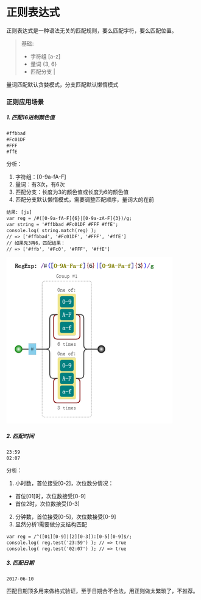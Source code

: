 # 正则表达式

正则表达式是一种语法无关的匹配规则，要么匹配字符，要么匹配位置。

> 基础:
> * 字符组 [a-z]
> * 量词 {3, 6}
> * 匹配分支 |

量词匹配默认贪婪模式，分支匹配默认懒惰模式

### 正则应用场景
##### 1. 匹配16进制颜色值
```匹配要求：
#ffbbad
#Fc01DF
#FFF
#ffE
```
分析：
1. 字符组：[0-9a-fA-F]
2. 量词：有3次，有6次
3. 匹配分支：长度为3的颜色值或长度为6的颜色值
4. 匹配分支默认懒惰模式，需要调整匹配顺序，量词大的在前
```
结果: [js]
var reg = /#([0-9a-fA-F]{6}|[0-9a-zA-F]{3})/g;
var string = '#ffbbad #Fc01DF #FFF #ffE';
console.log( string.match(reg) );
// => ['#ffbbad', '#Fc01DF', '#FFF', '#ffE']
// 如果先3再6，匹配结果：
// => ['#ffb', '#Fc0', '#FFF', '#ffE']
```

![分支结构的惰性](https://raw.githubusercontent.com/imwng/cheatsheets/master/imgs/reg_01.png)

##### 2. 匹配时间
```匹配要求：
23:59
02:07
```
分析：
1. 小时数，首位接受[0-2]，次位数分情况：
* 首位[01]时，次位数接受[0-9]
* 首位2时，次位数接受[0-3]
2. 分钟数，首位接受[0-5]，次位数接受[0-9]
3. 显然分析1需要做分支结构匹配
```结果: [js]
var reg = /^([01][0-9]|[2][0-3]):[0-5][0-9]$/;
console.log( reg.test('23:59') ); // => true
console.log( reg.test('02:07') ); // => true
```

##### 3. 匹配日期
```匹配要求:
2017-06-10
```
匹配日期顶多用来做格式验证，至于日期合不合法，用正则做太繁琐了，不推荐。

